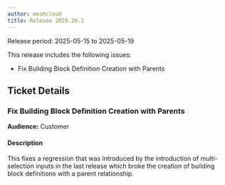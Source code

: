 ```yaml
---
author: meshcloud
title: Release 2025.20.1
---
```


Release period: 2025-05-15 to 2025-05-19

This release includes the following issues:
* Fix Building Block Definition Creation with Parents
<!--truncate-->

## Ticket Details
### Fix Building Block Definition Creation with Parents
**Audience:** Customer<br>

#### Description
This fixes a regression that was introduced by the introduction of multi-selection inputs in the last release
which broke the creation of building block definitions with a parent relationship.

